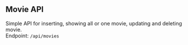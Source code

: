 ## Movie API

Simple API for inserting, showing all or one movie, updating and deleting movie.  
Endpoint: ``` /api/movies ```
